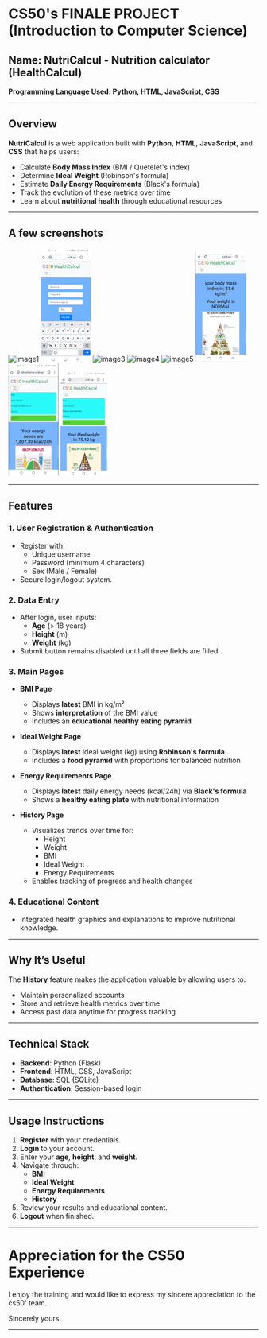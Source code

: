 # CS50's FINALE PROJECT (Introduction to Computer Science)

## Name: NutriCalcul - Nutrition calculator (HealthCalcul)

**Programming Language Used: Python, HTML, JavaScript, CSS**

---

## Overview
**NutriCalcul** is a web application built with **Python**, **HTML**, **JavaScript**, and **CSS** that helps users:
- Calculate **Body Mass Index** (BMI / Quetelet's index)
- Determine **Ideal Weight** (Robinson's formula)
- Estimate **Daily Energy Requirements** (Black's formula)
- Track the evolution of these metrics over time
- Learn about **nutritional health** through educational resources

---
## A few screenshots

<img src="/images/Final/Screenshot%201.png" alt="image1" width="20%" height="20%">
<img src="/images/Final/Screenshot%202.png" alt="image2" width="20%" height="20%">
<img src="/images/Final/Screenshot%203%20(2).png" alt="image3" width="20%" height="20%">
<img src="/images/Final/Screenshot%204.png" alt="image4" width="20%" height="20%">
<img src="/images/Final/Screenshot%205.png" alt="image5" width="20%" height="20%">
<img src="/images/Final/Screenshot%206.png" alt="image6" width="20%" height="20%">
<img src="/images/Final/Screenshot%207.png" alt="image7" width="20%" height="20%">
<img src="/images/Final/Screenshot%208.png" alt="image8" width="20%" height="20%">

---


## **Features**

### 1. **User Registration & Authentication**
- Register with:
  - Unique username
  - Password (minimum 4 characters)
  - Sex (Male / Female)
- Secure login/logout system.

### 2. **Data Entry**
- After login, user inputs:
  - **Age** (> 18 years)
  - **Height** (m)
  - **Weight** (kg)
- Submit button remains disabled until all three fields are filled.

### 3. **Main Pages**
- **BMI Page**
  - Displays **latest** BMI in kg/m²
  - Shows **interpretation** of the BMI value
  - Includes an **educational healthy eating pyramid**
  
- **Ideal Weight Page**
  - Displays **latest** ideal weight (kg) using **Robinson's formula**
  - Includes a **food pyramid** with proportions for balanced nutrition
  
- **Energy Requirements Page**
  - Displays **latest** daily energy needs (kcal/24h) via **Black's formula**
  - Shows a **healthy eating plate** with nutritional information
  
- **History Page**
  - Visualizes trends over time for:
    - Height
    - Weight
    - BMI
    - Ideal Weight
    - Energy Requirements
  - Enables tracking of progress and health changes

### 4. **Educational Content**
- Integrated health graphics and explanations to improve nutritional knowledge.

---

## **Why It’s Useful**
The **History** feature makes the application valuable by allowing users to:
- Maintain personalized accounts
- Store and retrieve health metrics over time
- Access past data anytime for progress tracking

---

## **Technical Stack**
- **Backend**: Python (Flask)
- **Frontend**: HTML, CSS, JavaScript
- **Database**: SQL (SQLite)
- **Authentication**: Session-based login

---

## **Usage Instructions**
1. **Register** with your credentials.
2. **Login** to your account.
3. Enter your **age**, **height**, and **weight**.
4. Navigate through:
   - **BMI**
   - **Ideal Weight**
   - **Energy Requirements**
   - **History**
5. Review your results and educational content.
6. **Logout** when finished.

---

# Appreciation for the CS50 Experience

I enjoy the training and would like to express my sincere appreciation to the cs50' team.

Sincerely yours.

---